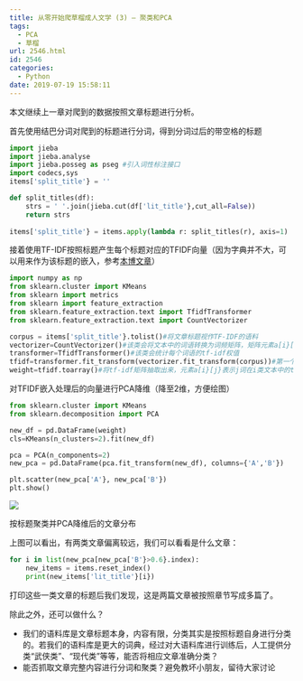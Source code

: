 ```yaml
---
title: 从零开始爬草榴成人文学 (3) – 聚类和PCA
tags:
  - PCA
  - 草榴
url: 2546.html
id: 2546
categories:
  - Python
date: 2019-07-19 15:58:11
---
```


本文继续上一章对爬到的数据按照文章标题进行分析。

首先使用结巴分词对爬到的标题进行分词，得到分词过后的带空格的标题
```python
import jieba
import jieba.analyse
import jieba.posseg as pseg #引入词性标注接口 
import codecs,sys
items['split_title'} = ''

def split_titles(df):
    strs = ' '.join(jieba.cut(df['lit_title'},cut_all=False))
    return strs
  
items['split_title'} = items.apply(lambda r: split_titles(r), axis=1)
```
接着使用TF-IDF按照标题产生每个标题对应的TFIDF向量（因为字典并不大，可以用来作为该标题的嵌入，参考[本博文章](https://l2h.site/2019/07/19/word-embedding-model/)）
```python
import numpy as np
from sklearn.cluster import KMeans
from sklearn import metrics
from sklearn import feature_extraction  
from sklearn.feature_extraction.text import TfidfTransformer  
from sklearn.feature_extraction.text import CountVectorizer  

corpus = items['split_title'}.tolist()#将文章标题视作TF-IDF的语料
vectorizer=CountVectorizer()#该类会将文本中的词语转换为词频矩阵，矩阵元素a[i}[j} 表示j词在i类文本下的词频  
transformer=TfidfTransformer()#该类会统计每个词语的tf-idf权值  
tfidf=transformer.fit_transform(vectorizer.fit_transform(corpus))#第一个fit_transform是计算tf-idf，第二个fit_transform是将文本转为词频矩阵  
weight=tfidf.toarray()#将tf-idf矩阵抽取出来，元素a[i}[j}表示j词在i类文本中的tf-idf权重  
```
对TFIDF嵌入处理后的向量进行PCA降维（降至2维，方便绘图）
```python
from sklearn.cluster import KMeans
from sklearn.decomposition import PCA

new_df = pd.DataFrame(weight)
cls=KMeans(n_clusters=2).fit(new_df)

pca = PCA(n_components=2)
new_pca = pd.DataFrame(pca.fit_transform(new_df), columns={'A','B'})

plt.scatter(new_pca['A'}, new_pca['B'})
plt.show()
```
![](https://l2h.site/wp-content/uploads/2019/07/屏幕快照-2019-07-19-下午3.49.09.png)

按标题聚类并PCA降维后的文章分布

上图可以看出，有两类文章偏离较远，我们可以看看是什么文章：
```python
for i in list(new_pca[new_pca['B'}>0.6}.index):
    new_items = items.reset_index()
    print(new_items['lit_title'}[i})
```
打印这些一类文章的标题后我们发现，这是两篇文章被按照章节写成多篇了。

除此之外，还可以做什么？

*   我们的语料库是文章标题本身，内容有限，分类其实是按照标题自身进行分类的。若我们的语料库是更大的词典，经过对大语料库进行训练后，人工提供分类“武侠类”、“现代类”等等，能否将相应文章准确分类？
*   能否抓取文章完整内容进行分词和聚类？避免教坏小朋友，留待大家讨论